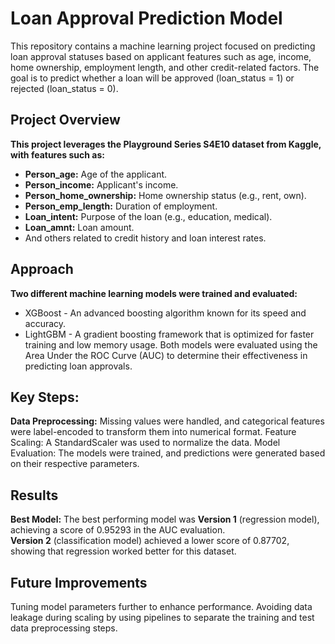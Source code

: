# Loan Approval Prediction Model
This repository contains a machine learning project focused on predicting loan approval statuses based on applicant features such as age, income, home ownership, employment length, and other credit-related factors. The goal is to predict whether a loan will be approved (loan_status = 1) or rejected (loan_status = 0).

## Project Overview
**This project leverages the Playground Series S4E10 dataset from Kaggle, with features such as:**

- **Person_age:** Age of the applicant.
- **Person_income:** Applicant's income.
- **Person_home_ownership:** Home ownership status (e.g., rent, own).
- **Person_emp_length:** Duration of employment.
- **Loan_intent:** Purpose of the loan (e.g., education, medical).
- **Loan_amnt:** Loan amount.
- And others related to credit history and loan interest rates.
## Approach
**Two different machine learning models were trained and evaluated:**

- XGBoost - An advanced boosting algorithm known for its speed and accuracy.
- LightGBM - A gradient boosting framework that is optimized for faster training and low memory usage.
Both models were evaluated using the Area Under the ROC Curve (AUC) to determine their effectiveness in predicting loan approvals.

## Key Steps:
**Data Preprocessing:** Missing values were handled, and categorical features were label-encoded to transform them into numerical format.
Feature Scaling: A StandardScaler was used to normalize the data.
Model Evaluation: The models were trained, and predictions were generated based on their respective parameters.
## Results
**Best Model:** The best performing model was **Version 1** (regression model), achieving a score of 0.95293 in the AUC evaluation.\
**Version 2** (classification model) achieved a lower score of 0.87702, showing that regression worked better for this dataset.
## Future Improvements
Tuning model parameters further to enhance performance.
Avoiding data leakage during scaling by using pipelines to separate the training and test data preprocessing steps.
